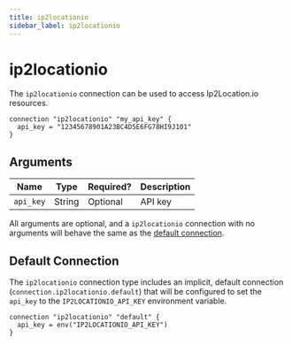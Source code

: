 ```yaml
---
title: ip2locationio
sidebar_label: ip2locationio
---
```


# ip2locationio

The `ip2locationio` connection can be used to access Ip2Location.io resources.

```hcl
connection "ip2locationio" "my_api_key" {
  api_key = "12345678901A23BC4D5E6FG78HI9J101"
}
```

## Arguments

| Name      | Type   | Required? | Description |
| --------- | ------ | --------- | ----------- |
| `api_key` | String | Optional  | API key     |

All arguments are optional, and a `ip2locationio` connection with no arguments will behave the same as the [default connection](#default-connection).

## Default Connection

The `ip2locationio` connection type includes an implicit, default connection (`connection.ip2locationio.default`) that will be configured to set the `api_key` to the `IP2LOCATIONIO_API_KEY` environment variable.

```hcl
connection "ip2locationio" "default" {
  api_key = env("IP2LOCATIONIO_API_KEY")
}
```
